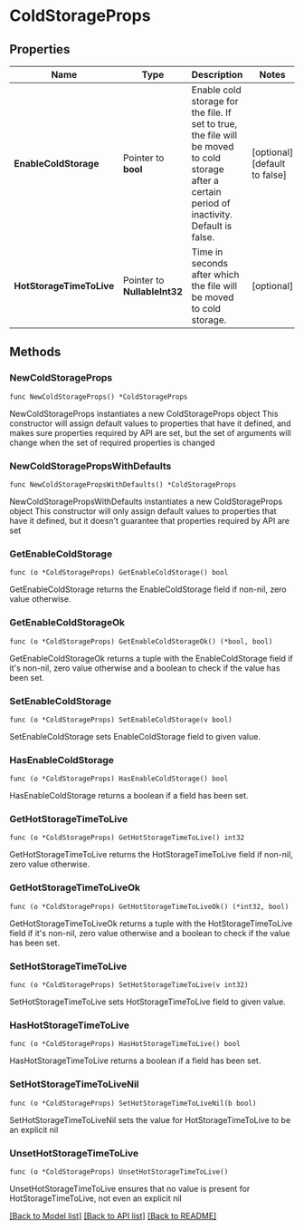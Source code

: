 # ColdStorageProps

## Properties

Name | Type | Description | Notes
------------ | ------------- | ------------- | -------------
**EnableColdStorage** | Pointer to **bool** | Enable cold storage for the file. If set to true, the file will be moved to cold storage after a certain period of inactivity. Default is false. | [optional] [default to false]
**HotStorageTimeToLive** | Pointer to **NullableInt32** | Time in seconds after which the file will be moved to cold storage. | [optional] 

## Methods

### NewColdStorageProps

`func NewColdStorageProps() *ColdStorageProps`

NewColdStorageProps instantiates a new ColdStorageProps object
This constructor will assign default values to properties that have it defined,
and makes sure properties required by API are set, but the set of arguments
will change when the set of required properties is changed

### NewColdStoragePropsWithDefaults

`func NewColdStoragePropsWithDefaults() *ColdStorageProps`

NewColdStoragePropsWithDefaults instantiates a new ColdStorageProps object
This constructor will only assign default values to properties that have it defined,
but it doesn't guarantee that properties required by API are set

### GetEnableColdStorage

`func (o *ColdStorageProps) GetEnableColdStorage() bool`

GetEnableColdStorage returns the EnableColdStorage field if non-nil, zero value otherwise.

### GetEnableColdStorageOk

`func (o *ColdStorageProps) GetEnableColdStorageOk() (*bool, bool)`

GetEnableColdStorageOk returns a tuple with the EnableColdStorage field if it's non-nil, zero value otherwise
and a boolean to check if the value has been set.

### SetEnableColdStorage

`func (o *ColdStorageProps) SetEnableColdStorage(v bool)`

SetEnableColdStorage sets EnableColdStorage field to given value.

### HasEnableColdStorage

`func (o *ColdStorageProps) HasEnableColdStorage() bool`

HasEnableColdStorage returns a boolean if a field has been set.

### GetHotStorageTimeToLive

`func (o *ColdStorageProps) GetHotStorageTimeToLive() int32`

GetHotStorageTimeToLive returns the HotStorageTimeToLive field if non-nil, zero value otherwise.

### GetHotStorageTimeToLiveOk

`func (o *ColdStorageProps) GetHotStorageTimeToLiveOk() (*int32, bool)`

GetHotStorageTimeToLiveOk returns a tuple with the HotStorageTimeToLive field if it's non-nil, zero value otherwise
and a boolean to check if the value has been set.

### SetHotStorageTimeToLive

`func (o *ColdStorageProps) SetHotStorageTimeToLive(v int32)`

SetHotStorageTimeToLive sets HotStorageTimeToLive field to given value.

### HasHotStorageTimeToLive

`func (o *ColdStorageProps) HasHotStorageTimeToLive() bool`

HasHotStorageTimeToLive returns a boolean if a field has been set.

### SetHotStorageTimeToLiveNil

`func (o *ColdStorageProps) SetHotStorageTimeToLiveNil(b bool)`

 SetHotStorageTimeToLiveNil sets the value for HotStorageTimeToLive to be an explicit nil

### UnsetHotStorageTimeToLive
`func (o *ColdStorageProps) UnsetHotStorageTimeToLive()`

UnsetHotStorageTimeToLive ensures that no value is present for HotStorageTimeToLive, not even an explicit nil

[[Back to Model list]](../README.md#documentation-for-models) [[Back to API list]](../README.md#documentation-for-api-endpoints) [[Back to README]](../README.md)


